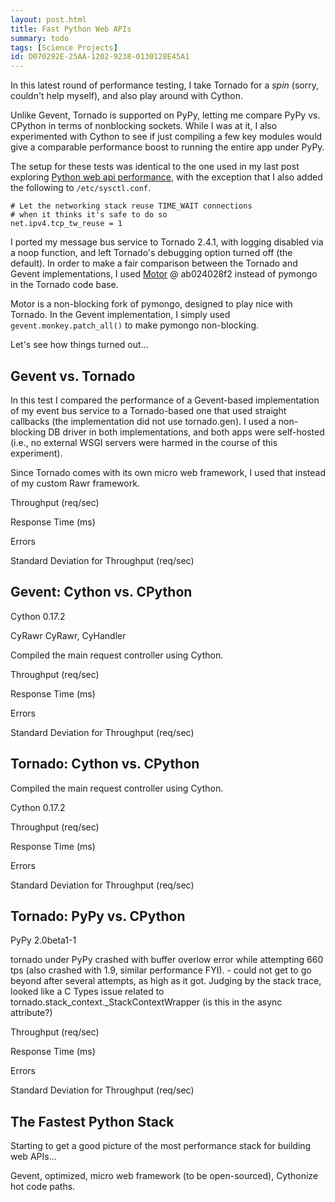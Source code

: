 ```yaml
---
layout: post.html
title: Fast Python Web APIs
summary: todo 
tags: [Science Projects]
id: D070292E-25AA-1202-9238-0130128E45A1
---
```


In this latest round of performance testing, I take Tornado for a *spin* (sorry, couldn't help myself), and also play around with Cython.

Unlike Gevent, Tornado is supported on PyPy, letting me compare PyPy vs. CPython in terms of nonblocking sockets. While I was at it, I also experimented with Cython to see if just compiling a few key modules would give a comparable performance boost to running the entire app under PyPy.

The setup for these tests was identical to the one used in my last post exploring [Python web api performance][prev-post], with the exception that I also added the following to ```/etc/sysctl.conf```.

    # Let the networking stack reuse TIME_WAIT connections
    # when it thinks it's safe to do so
    net.ipv4.tcp_tw_reuse = 1

[prev-post]: /2012/11/13/python-vs-node-vs-pypy-benchmarks.html 

I ported my message bus service to Tornado 2.4.1, with logging disabled via a noop function, and left Tornado's debugging option turned off (the default). In order to make a fair comparison between the Tornado and Gevent implementations, I used [Motor][motor] @ ab024028f2 instead of pymongo in the Tornado code base. 

Motor is a non-blocking fork of pymongo, designed to play nice with Tornado. In the Gevent implementation, I simply used ```gevent.monkey.patch_all()``` to make pymongo non-blocking.

[motor]: http://emptysquare.net/motor/

Let's see how things turned out...

## Gevent vs. Tornado ##

In this test I compared the performance of a Gevent-based implementation of my event bus service to a Tornado-based one that used straight callbacks (the implementation did not use tornado.gen). I used a non-blocking DB driver in both implementations, and both apps were self-hosted (i.e., no external WSGI servers were harmed in the course of this experiment).

Since Tornado comes with its own micro web framework, I used that instead of my custom Rawr framework. 

Throughput (req/sec)
<div id="graph-1-rps" class="flot"></div>

Response Time (ms)
<div id="graph-1-rt" class="flot"></div>

Errors
<div id="graph-1-errors" class="flot"></div>

Standard Deviation for Throughput (req/sec)
<div id="graph-1-stdev" class="flot"></div>

## Gevent: Cython vs. CPython ##

Cython 0.17.2

CyRawr
CyRawr, CyHandler

Compiled the main request controller using Cython.

Throughput (req/sec)
<div id="graph-4-rps" class="flot"></div>

Response Time (ms)
<div id="graph-4-rt" class="flot"></div>

Errors
<div id="graph-4-errors" class="flot"></div>

Standard Deviation for Throughput (req/sec)
<div id="graph-4-stdev" class="flot"></div>

## Tornado: Cython vs. CPython ##

Compiled the main request controller using Cython.

Cython 0.17.2

Throughput (req/sec)
<div id="graph-2-rps" class="flot"></div>

Response Time (ms)
<div id="graph-2-rt" class="flot"></div>

Errors
<div id="graph-2-errors" class="flot"></div>

Standard Deviation for Throughput (req/sec)
<div id="graph-2-stdev" class="flot"></div>

## Tornado: PyPy vs. CPython ##

PyPy 2.0beta1-1

tornado under PyPy crashed with buffer overlow error while attempting 660 tps (also crashed with 1.9, similar performance FYI). - could not get to go beyond after several attempts, as high as it got. Judging by the stack trace, looked like a C Types issue related to tornado.stack_context._StackContextWrapper (is this in the async attribute?)

Throughput (req/sec)
<div id="graph-3-rps" class="flot"></div>

Response Time (ms)
<div id="graph-3-rt" class="flot"></div>

Errors
<div id="graph-3-errors" class="flot"></div>

Standard Deviation for Throughput (req/sec)
<div id="graph-3-stdev" class="flot"></div>

## The Fastest Python Stack ##
Starting to get a good picture of the most performance stack for building web APIs...

Gevent, optimized, micro web framework (to be open-sourced), Cythonize hot code paths.

<script type="text/javascript" src="/assets/js/gevent-vs-tornado.js" />

